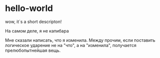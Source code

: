 # hello-world
wow, it`s a short descripton!

На самом деле, я не капибара

Мне сказали написать, что я изменила. Между прочим, если поставить логическое ударение не на "что", а на "изменила", получается прелюбопытнейшая вещь.

